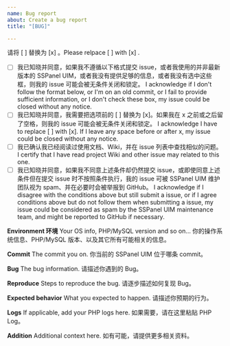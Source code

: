 ```yaml
---
name: Bug report
about: Create a bug report
title: "[BUG]"

---
```


<!--请不要提交任何关于 V2Ray 后端的 issue，V2Ray 并不是官方支持，有任何问题请找相关后端作者。-->

请将  [ ] 替换为 [x] 。Please relpace [ ] with [x] .

- [ ] 我已知晓并同意，如果我不遵循以下格式提交 issue，或者我使用的并非最新版本的 SSPanel UIM，或者我没有提供足够的信息，或者我没有选中这些框，则我的 issue 可能会被无条件关闭和锁定。 I acknowledge if I don't follow the format below, or I'm on an old commit, or I fail to provide sufficient information, or I don't check these box, my issue could be closed without any notice.
- [ ] 我已知晓并同意，我需要把选项前的 [ ] 替换为 [x]。如果我在 x 之前或之后留了空格，则我的 issue 可能会被无条件关闭和锁定。 I acknowledge I have to replace [ ] with [x]. If I leave any space before or after x, my issue could be closed without any notice.
- [ ] 我已确认我已经阅读过使用文档、Wiki，并在 issue 列表中查找相似的问题。I certify that I have read project Wiki and other issue may related to this one.
- [ ] 我已知晓并同意，如果我不同意上述条件却仍然提交 issue，或即使同意上述条件但在提交 issue 时不按照条件执行，我的 issue 可被 SSPanel UIM 维护团队视为 spam、并在必要时会被举报到 GitHub。 I acknowledge if I disagree with the conditions above but still submit a issue, or if I agree conditions above but do not follow them when submitting a issue, my issue could be considered as spam by the SSPanel UIM maintenance team, and might be reported to GitHub if necessary.

**Environment 环境**
Your OS info, PHP/MySQL version and so on... 你的操作系统信息、PHP/MySQL 版本、以及其它所有可能相关的信息。

**Commit**
The commit you on. 你当前的 SSPanel UIM 位于哪条 commit。

**Bug**
The bug information. 请描述你遇到的 Bug。

**Reproduce**
Steps to reproduce the bug. 请逐步描述如何复现 Bug。

**Expected behavior**
What you expected to happen. 请描述你预期的行为。

**Logs**
If applicable, add your PHP logs here. 如果需要，请在这里粘贴 PHP Log。

**Addition**
Additional context here. 如有可能，请提供更多相关资料。
